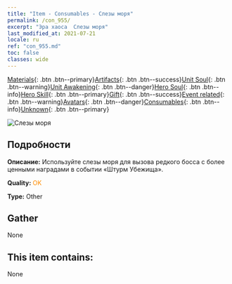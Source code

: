 ```yaml
---
title: "Item - Consumables - Слезы моря"
permalink: /con_955/
excerpt: "Эра хаоса  Слезы моря"
last_modified_at: 2021-07-21
locale: ru
ref: "con_955.md"
toc: false
classes: wide
---
```

 [Materials](/ItemsRU/){: .btn .btn--primary}[Artifacts](/ItemsRU/Artifacts/){: .btn .btn--success}[Unit Soul](/ItemsRU/UnitSoul/){: .btn .btn--warning}[Unit Awakening](/ItemsRU/UnitAwakening/){: .btn .btn--danger}[Hero Soul](/ItemsRU/HeroSoul/){: .btn .btn--info}[Hero Skill](/ItemsRU/HeroSkill/){: .btn .btn--primary}[Gift](/ItemsRU/Gift/){: .btn .btn--success}[Event related](/ItemsRU/Events/){: .btn .btn--warning}[Avatars](/ItemsRU/Avatars/){: .btn .btn--danger}[Consumables](/ItemsRU/Consumables/){: .btn .btn--info}[Unknown](/ItemsRU/Unknown/){: .btn .btn--primary}

 ![Слезы моря](/images/t/i_40050.png)

## Подробности
 **Описание:** Используйте слезы моря для вызова редкого босса с более ценными наградами в событии «Штурм Убежища».

 **Quality:** <span style="color: #FF8C00">OK</span>

 **Type:** Other

## Gather

  None

## This item contains:

  None

